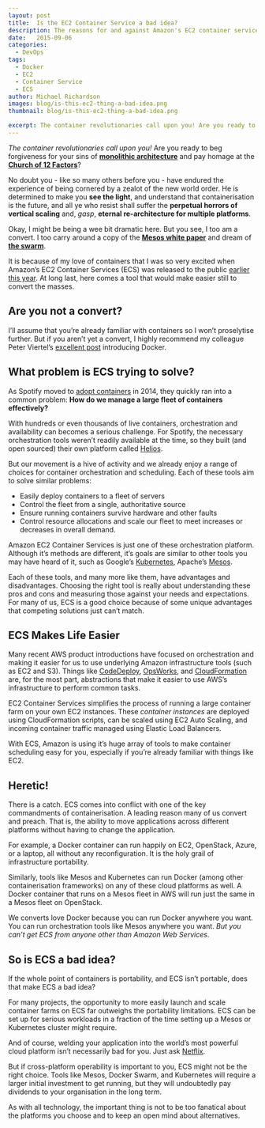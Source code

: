 ```yaml
---
layout: post
title:  Is the EC2 Container Service a bad idea?
description: The reasons for and against Amazon's EC2 container service for deploying docker containers
date:   2015-09-06
categories:
  - DevOps
tags:
  - Docker
  - EC2
  - Container Service
  - ECS
author: Michael Richardson
images: blog/is-this-ec2-thing-a-bad-idea.png
thumbnail: blog/is-this-ec2-thing-a-bad-idea.png

excerpt: The container revolutionaries call upon you! Are you ready to beg forgiveness for your sins of monolithic architecture and pay homage at the Church of 12 Factors? // No doubt you – like so many others before you – have endured the experience of being cornered by a zealot of the new world order. He is determined to make you see the light, and understand that containerisation is the future, and all ye who resist shall suffer the perpetual horrors of vertical scaling and, gasp, eternal re-architecture for multiple platforms.// Okay, I might be being a wee bit dramatic here. But you see, I too am a convert. I too carry around a copy of the Mesos white paper and dream of the swarm.
---
```


_The container revolutionaries call upon you!_ Are you ready to beg forgiveness for your sins of **[monolithic architecture](http://www.thoughtworks.com/insights/blog/monoliths-are-bad-design-and-you-know-it)** and pay homage at the **[Church of 12 Factors](http://12factor.net/)**?

No doubt you - like so many others before you - have endured the experience of being cornered by a zealot of the new world order. He is determined to make you **see the light**, and understand that containerisation is the future, and all ye who resist shall suffer the **perpetual horrors of vertical scaling** and, _gasp_, **eternal re-architecture for multiple platforms**.

Okay, I might be being a wee bit dramatic here. But you see, I too am a convert. I too carry around a copy of the **[Mesos white paper](http://mesos.berkeley.edu/mesos_tech_report.pdf)** and dream of **[the swarm](https://www.docker.com/docker-swarm)**.

It is because of my love of containers that I was so very excited when Amazon’s EC2 Container Services (ECS) was released to the public [earlier this year](https://aws.amazon.com/blogs/compute/amazon-ec2-container-service-is-now-generally-available/). At long last, here comes a tool that would make easier still to convert the masses.

## Are you not a convert?

I’ll assume that you’re already familiar with containers so I won’t proselytise further. But if you aren’t yet a convert, I highly recommend my colleague Peter Viertel’s [excellent post](http://www.cevo.com.au/whats-this-docker-thing/) introducing Docker.

## What problem is ECS trying to solve?

As Spotify moved to [adopt containers](https://blog.docker.com/2014/06/dockercon-video-docket-at-spotify-by-rohan-singh/) in 2014, they quickly ran into a common problem: **How do we manage a large fleet of containers effectively?**

With hundreds or even thousands of live containers, orchestration and availability can becomes a serious challenge. For Spotify, the necessary orchestration tools weren’t readily available at the time, so they built (and open sourced) their own platform called [Helios](https://github.com/spotify/helios).

But our movement is a hive of activity and we already enjoy a range of choices for container orchestration and scheduling. Each of these tools aim to solve similar problems:

*   Easily deploy containers to a fleet of servers
*   Control the fleet from a single, authoritative source
*   Ensure running containers survive hardware and other faults
*   Control resource allocations and scale our fleet to meet increases or decreases in overall demand.

Amazon EC2 Container Services is just one of these orchestration platform. Although it’s methods are different, it’s goals are similar to other tools you may have heard of it, such as Google’s [Kubernetes](http://kubernetes.io/), Apache’s [Mesos](http://mesos.apache.org/).

Each of these tools, and many more like them, have advantages and disadvantages. Choosing the right tool is really about understanding these pros and cons and measuring those against your needs and expectations. For many of us, ECS is a good choice because of some unique advantages that competing solutions just can’t match.

## ECS Makes Life Easier

Many recent AWS product introductions have focused on orchestration and making it easier for us to use underlying Amazon infrastructure tools (such as EC2 and S3). Things like [CodeDeploy](https://aws.amazon.com/codedeploy), [OpsWorks](https://aws.amazon.com/opsworks/), and [CloudFormation](https://aws.amazon.com/cloudformation/) are, for the most part, abstractions that make it easier to use AWS’s infrastructure to perform common tasks.

EC2 Container Services simplifies the process of running a large container farm on your own EC2 instances. These _container instances_ are deployed using CloudFormation scripts, can be scaled using EC2 Auto Scaling, and incoming container traffic managed using Elastic Load Balancers.

With ECS, Amazon is using it’s huge array of tools to make container scheduling easy for you, especially if you’re already familiar with things like EC2.

## Heretic!

There is a catch. ECS comes into conflict with one of the key commandments of containerisation. A leading reason many of us convert and preach. That is, the ability to move applications across different platforms without having to change the application.

For example, a Docker container can run happily on EC2, OpenStack, Azure, or a laptop, all without any reconfiguration. It is the holy grail of infrastructure portability.

Similarly, tools like Mesos and Kubernetes can run Docker (among other containerisation frameworks) on any of these cloud platforms as well. A Docker container that runs on a Mesos fleet in AWS will run just the same in a Mesos fleet on OpenStack.

We converts love Docker because you can run Docker anywhere you want. You can run orchestration tools like Mesos anywhere you want. _But you can’t get ECS from anyone other than Amazon Web Services_.

## So is ECS a bad idea?

If the whole point of containers is portability, and ECS isn’t portable, does that make ECS a bad idea?

For many projects, the opportunity to more easily launch and scale container farms on ECS far outweighs the portability limitations. ECS can be set up for serious workloads in a fraction of the time setting up a Mesos or Kubernetes cluster might require.

And of course, welding your application into the world’s most powerful cloud platform isn’t necessarily bad for you. Just ask [Netflix](https://aws.amazon.com/solutions/case-studies/netflix/).

But if cross-platform operability is important to you, ECS might not be the right choice. Tools like Mesos, Docker Swarm, and Kubernetes will require a larger initial investment to get running, but they will undoubtedly pay dividends to your organisation in the long term.

As with all technology, the important thing is not to be too fanatical about the platforms you choose and to keep an open mind about alternatives.
